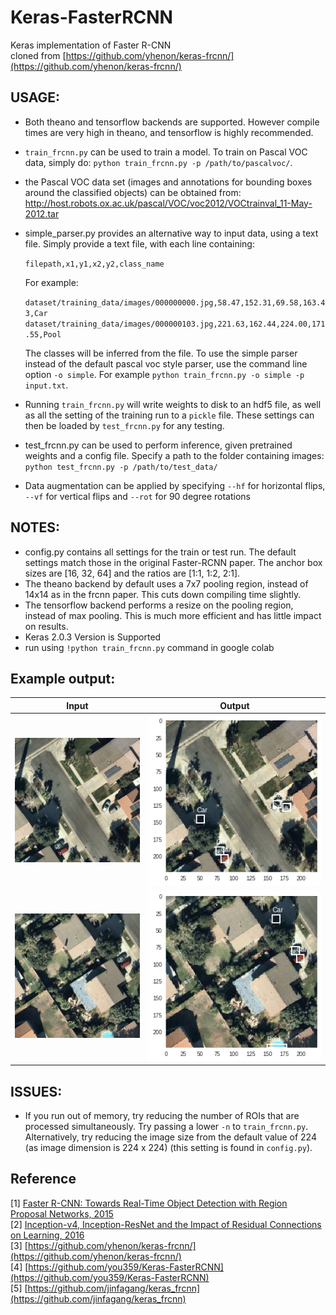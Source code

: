 # Keras-FasterRCNN
Keras implementation of Faster R-CNN<br/>
cloned from [https://github.com/yhenon/keras-frcnn/](https://github.com/yhenon/keras-frcnn/)


## USAGE:
- Both theano and tensorflow backends are supported. However compile times are very high in theano, and tensorflow is highly recommended.
- `train_frcnn.py` can be used to train a model. To train on Pascal VOC data, simply do:
`python train_frcnn.py -p /path/to/pascalvoc/`. 
- the Pascal VOC data set (images and annotations for bounding boxes around the classified objects) can be obtained from: http://host.robots.ox.ac.uk/pascal/VOC/voc2012/VOCtrainval_11-May-2012.tar
- simple_parser.py provides an alternative way to input data, using a text file. Simply provide a text file, with each
line containing:

    `filepath,x1,y1,x2,y2,class_name`

    For example:

    `dataset/training_data/images/000000000.jpg,58.47,152.31,69.58,163.43,Car`</br>
    `dataset/training_data/images/000000103.jpg,221.63,162.44,224.00,171.55,Pool`

    The classes will be inferred from the file. To use the simple parser instead of the default pascal voc style parser,
    use the command line option `-o simple`. For example `python train_frcnn.py -o simple -p input.txt`.

- Running `train_frcnn.py` will write weights to disk to an hdf5 file, as well as all the setting of the training run to a `pickle` file. These
settings can then be loaded by `test_frcnn.py` for any testing.

- test_frcnn.py can be used to perform inference, given pretrained weights and a config file. Specify a path to the folder containing
images:
    `python test_frcnn.py -p /path/to/test_data/`
- Data augmentation can be applied by specifying `--hf` for horizontal flips, `--vf` for vertical flips and `--rot` for 90 degree rotations



## NOTES:
- config.py contains all settings for the train or test run. The default settings match those in the original Faster-RCNN
paper. The anchor box sizes are [16, 32, 64] and the ratios are [1:1, 1:2, 2:1].
- The theano backend by default uses a 7x7 pooling region, instead of 14x14 as in the frcnn paper. This cuts down compiling time slightly.
- The tensorflow backend performs a resize on the pooling region, instead of max pooling. This is much more efficient and has little impact on results.
- Keras 2.0.3 Version is Supported
- run using `!python train_frcnn.py` command in google colab

## Example output:

Input             |  Output
:-------------------------:|:-------------------------:
![](images/1.jpg?raw=true "Input")  |  ![](results_imgs/1.png?raw=true "Output")
![](images/2.jpg?raw=true "Input")  |  ![](results_imgs/2.png?raw=true "Output")


## ISSUES:

- If you run out of memory, try reducing the number of ROIs that are processed simultaneously. Try passing a lower `-n` to `train_frcnn.py`. Alternatively, try reducing the image size from the default value of 224 (as image dimension is 224 x 224) (this setting is found in `config.py`).

## Reference
[1] [Faster R-CNN: Towards Real-Time Object Detection with Region Proposal Networks, 2015](https://arxiv.org/pdf/1506.01497.pdf) <br/>
[2] [Inception-v4, Inception-ResNet and the Impact of Residual Connections on Learning, 2016](https://arxiv.org/pdf/1602.07261.pdf) <br/>
[3] [https://github.com/yhenon/keras-frcnn/](https://github.com/yhenon/keras-frcnn/)<br/>
[4] [https://github.com/you359/Keras-FasterRCNN](https://github.com/you359/Keras-FasterRCNN)<br/>
[5] [https://github.com/jinfagang/keras_frcnn](https://github.com/jinfagang/keras_frcnn)
